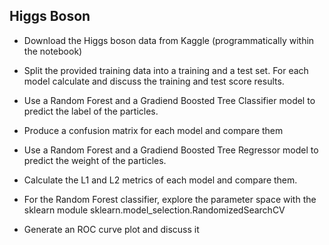 ## Higgs Boson 

- Download the Higgs boson data from Kaggle (programmatically within the notebook)

- Split the provided training data into a training and a test set. For each model calculate and discuss the training and test score results.

- Use a Random Forest and a Gradiend Boosted Tree Classifier model to predict the label of the particles.

- Produce a confusion matrix for each model and compare them

- Use a Random Forest and a Gradiend Boosted Tree Regressor model to predict the weight of the particles.

- Calculate the L1 and L2 metrics of each model and compare them.

- For the Random Forest classifier, explore the parameter space with the sklearn module sklearn.model_selection.RandomizedSearchCV

- Generate an ROC curve plot and discuss it



